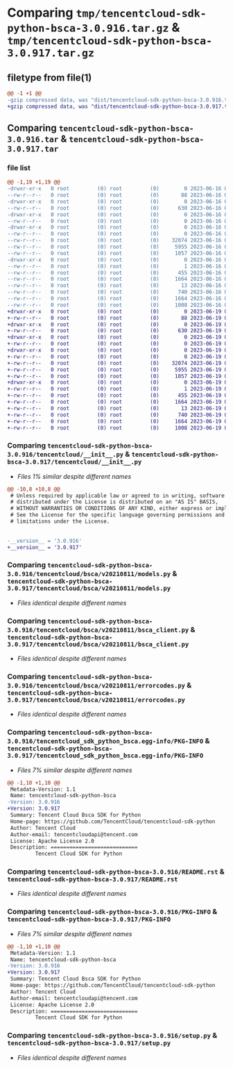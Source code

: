 # Comparing `tmp/tencentcloud-sdk-python-bsca-3.0.916.tar.gz` & `tmp/tencentcloud-sdk-python-bsca-3.0.917.tar.gz`

## filetype from file(1)

```diff
@@ -1 +1 @@
-gzip compressed data, was "dist/tencentcloud-sdk-python-bsca-3.0.916.tar", last modified: Fri Jun 16 00:28:14 2023, max compression
+gzip compressed data, was "dist/tencentcloud-sdk-python-bsca-3.0.917.tar", last modified: Mon Jun 19 00:19:18 2023, max compression
```

## Comparing `tencentcloud-sdk-python-bsca-3.0.916.tar` & `tencentcloud-sdk-python-bsca-3.0.917.tar`

### file list

```diff
@@ -1,19 +1,19 @@
-drwxr-xr-x   0 root         (0) root         (0)        0 2023-06-16 00:28:14.000000 tencentcloud-sdk-python-bsca-3.0.916/
--rw-r--r--   0 root         (0) root         (0)       88 2023-06-16 00:28:14.000000 tencentcloud-sdk-python-bsca-3.0.916/setup.cfg
-drwxr-xr-x   0 root         (0) root         (0)        0 2023-06-16 00:28:14.000000 tencentcloud-sdk-python-bsca-3.0.916/tencentcloud/
--rw-r--r--   0 root         (0) root         (0)      630 2023-06-16 00:28:14.000000 tencentcloud-sdk-python-bsca-3.0.916/tencentcloud/__init__.py
-drwxr-xr-x   0 root         (0) root         (0)        0 2023-06-16 00:28:14.000000 tencentcloud-sdk-python-bsca-3.0.916/tencentcloud/bsca/
--rw-r--r--   0 root         (0) root         (0)        0 2023-06-16 00:28:14.000000 tencentcloud-sdk-python-bsca-3.0.916/tencentcloud/bsca/__init__.py
-drwxr-xr-x   0 root         (0) root         (0)        0 2023-06-16 00:28:14.000000 tencentcloud-sdk-python-bsca-3.0.916/tencentcloud/bsca/v20210811/
--rw-r--r--   0 root         (0) root         (0)        0 2023-06-16 00:28:14.000000 tencentcloud-sdk-python-bsca-3.0.916/tencentcloud/bsca/v20210811/__init__.py
--rw-r--r--   0 root         (0) root         (0)    32074 2023-06-16 00:28:14.000000 tencentcloud-sdk-python-bsca-3.0.916/tencentcloud/bsca/v20210811/models.py
--rw-r--r--   0 root         (0) root         (0)     5955 2023-06-16 00:28:14.000000 tencentcloud-sdk-python-bsca-3.0.916/tencentcloud/bsca/v20210811/bsca_client.py
--rw-r--r--   0 root         (0) root         (0)     1057 2023-06-16 00:28:14.000000 tencentcloud-sdk-python-bsca-3.0.916/tencentcloud/bsca/v20210811/errorcodes.py
-drwxr-xr-x   0 root         (0) root         (0)        0 2023-06-16 00:28:14.000000 tencentcloud-sdk-python-bsca-3.0.916/tencentcloud_sdk_python_bsca.egg-info/
--rw-r--r--   0 root         (0) root         (0)        1 2023-06-16 00:28:14.000000 tencentcloud-sdk-python-bsca-3.0.916/tencentcloud_sdk_python_bsca.egg-info/dependency_links.txt
--rw-r--r--   0 root         (0) root         (0)      455 2023-06-16 00:28:14.000000 tencentcloud-sdk-python-bsca-3.0.916/tencentcloud_sdk_python_bsca.egg-info/SOURCES.txt
--rw-r--r--   0 root         (0) root         (0)     1664 2023-06-16 00:28:14.000000 tencentcloud-sdk-python-bsca-3.0.916/tencentcloud_sdk_python_bsca.egg-info/PKG-INFO
--rw-r--r--   0 root         (0) root         (0)       13 2023-06-16 00:28:14.000000 tencentcloud-sdk-python-bsca-3.0.916/tencentcloud_sdk_python_bsca.egg-info/top_level.txt
--rw-r--r--   0 root         (0) root         (0)      740 2023-06-16 00:28:14.000000 tencentcloud-sdk-python-bsca-3.0.916/README.rst
--rw-r--r--   0 root         (0) root         (0)     1664 2023-06-16 00:28:14.000000 tencentcloud-sdk-python-bsca-3.0.916/PKG-INFO
--rw-r--r--   0 root         (0) root         (0)     1008 2023-06-16 00:28:14.000000 tencentcloud-sdk-python-bsca-3.0.916/setup.py
+drwxr-xr-x   0 root         (0) root         (0)        0 2023-06-19 00:19:18.000000 tencentcloud-sdk-python-bsca-3.0.917/
+-rw-r--r--   0 root         (0) root         (0)       88 2023-06-19 00:19:18.000000 tencentcloud-sdk-python-bsca-3.0.917/setup.cfg
+drwxr-xr-x   0 root         (0) root         (0)        0 2023-06-19 00:19:18.000000 tencentcloud-sdk-python-bsca-3.0.917/tencentcloud/
+-rw-r--r--   0 root         (0) root         (0)      630 2023-06-19 00:19:18.000000 tencentcloud-sdk-python-bsca-3.0.917/tencentcloud/__init__.py
+drwxr-xr-x   0 root         (0) root         (0)        0 2023-06-19 00:19:18.000000 tencentcloud-sdk-python-bsca-3.0.917/tencentcloud/bsca/
+-rw-r--r--   0 root         (0) root         (0)        0 2023-06-19 00:19:18.000000 tencentcloud-sdk-python-bsca-3.0.917/tencentcloud/bsca/__init__.py
+drwxr-xr-x   0 root         (0) root         (0)        0 2023-06-19 00:19:18.000000 tencentcloud-sdk-python-bsca-3.0.917/tencentcloud/bsca/v20210811/
+-rw-r--r--   0 root         (0) root         (0)        0 2023-06-19 00:19:18.000000 tencentcloud-sdk-python-bsca-3.0.917/tencentcloud/bsca/v20210811/__init__.py
+-rw-r--r--   0 root         (0) root         (0)    32074 2023-06-19 00:19:18.000000 tencentcloud-sdk-python-bsca-3.0.917/tencentcloud/bsca/v20210811/models.py
+-rw-r--r--   0 root         (0) root         (0)     5955 2023-06-19 00:19:18.000000 tencentcloud-sdk-python-bsca-3.0.917/tencentcloud/bsca/v20210811/bsca_client.py
+-rw-r--r--   0 root         (0) root         (0)     1057 2023-06-19 00:19:18.000000 tencentcloud-sdk-python-bsca-3.0.917/tencentcloud/bsca/v20210811/errorcodes.py
+drwxr-xr-x   0 root         (0) root         (0)        0 2023-06-19 00:19:18.000000 tencentcloud-sdk-python-bsca-3.0.917/tencentcloud_sdk_python_bsca.egg-info/
+-rw-r--r--   0 root         (0) root         (0)        1 2023-06-19 00:19:18.000000 tencentcloud-sdk-python-bsca-3.0.917/tencentcloud_sdk_python_bsca.egg-info/dependency_links.txt
+-rw-r--r--   0 root         (0) root         (0)      455 2023-06-19 00:19:18.000000 tencentcloud-sdk-python-bsca-3.0.917/tencentcloud_sdk_python_bsca.egg-info/SOURCES.txt
+-rw-r--r--   0 root         (0) root         (0)     1664 2023-06-19 00:19:18.000000 tencentcloud-sdk-python-bsca-3.0.917/tencentcloud_sdk_python_bsca.egg-info/PKG-INFO
+-rw-r--r--   0 root         (0) root         (0)       13 2023-06-19 00:19:18.000000 tencentcloud-sdk-python-bsca-3.0.917/tencentcloud_sdk_python_bsca.egg-info/top_level.txt
+-rw-r--r--   0 root         (0) root         (0)      740 2023-06-19 00:19:18.000000 tencentcloud-sdk-python-bsca-3.0.917/README.rst
+-rw-r--r--   0 root         (0) root         (0)     1664 2023-06-19 00:19:18.000000 tencentcloud-sdk-python-bsca-3.0.917/PKG-INFO
+-rw-r--r--   0 root         (0) root         (0)     1008 2023-06-19 00:19:18.000000 tencentcloud-sdk-python-bsca-3.0.917/setup.py
```

### Comparing `tencentcloud-sdk-python-bsca-3.0.916/tencentcloud/__init__.py` & `tencentcloud-sdk-python-bsca-3.0.917/tencentcloud/__init__.py`

 * *Files 1% similar despite different names*

```diff
@@ -10,8 +10,8 @@
 # Unless required by applicable law or agreed to in writing, software
 # distributed under the License is distributed on an "AS IS" BASIS,
 # WITHOUT WARRANTIES OR CONDITIONS OF ANY KIND, either express or implied.
 # See the License for the specific language governing permissions and
 # limitations under the License.
 
 
-__version__ = '3.0.916'
+__version__ = '3.0.917'
```

### Comparing `tencentcloud-sdk-python-bsca-3.0.916/tencentcloud/bsca/v20210811/models.py` & `tencentcloud-sdk-python-bsca-3.0.917/tencentcloud/bsca/v20210811/models.py`

 * *Files identical despite different names*

### Comparing `tencentcloud-sdk-python-bsca-3.0.916/tencentcloud/bsca/v20210811/bsca_client.py` & `tencentcloud-sdk-python-bsca-3.0.917/tencentcloud/bsca/v20210811/bsca_client.py`

 * *Files identical despite different names*

### Comparing `tencentcloud-sdk-python-bsca-3.0.916/tencentcloud/bsca/v20210811/errorcodes.py` & `tencentcloud-sdk-python-bsca-3.0.917/tencentcloud/bsca/v20210811/errorcodes.py`

 * *Files identical despite different names*

### Comparing `tencentcloud-sdk-python-bsca-3.0.916/tencentcloud_sdk_python_bsca.egg-info/PKG-INFO` & `tencentcloud-sdk-python-bsca-3.0.917/tencentcloud_sdk_python_bsca.egg-info/PKG-INFO`

 * *Files 7% similar despite different names*

```diff
@@ -1,10 +1,10 @@
 Metadata-Version: 1.1
 Name: tencentcloud-sdk-python-bsca
-Version: 3.0.916
+Version: 3.0.917
 Summary: Tencent Cloud Bsca SDK for Python
 Home-page: https://github.com/TencentCloud/tencentcloud-sdk-python
 Author: Tencent Cloud
 Author-email: tencentcloudapi@tencent.com
 License: Apache License 2.0
 Description: ============================
         Tencent Cloud SDK for Python
```

### Comparing `tencentcloud-sdk-python-bsca-3.0.916/README.rst` & `tencentcloud-sdk-python-bsca-3.0.917/README.rst`

 * *Files identical despite different names*

### Comparing `tencentcloud-sdk-python-bsca-3.0.916/PKG-INFO` & `tencentcloud-sdk-python-bsca-3.0.917/PKG-INFO`

 * *Files 7% similar despite different names*

```diff
@@ -1,10 +1,10 @@
 Metadata-Version: 1.1
 Name: tencentcloud-sdk-python-bsca
-Version: 3.0.916
+Version: 3.0.917
 Summary: Tencent Cloud Bsca SDK for Python
 Home-page: https://github.com/TencentCloud/tencentcloud-sdk-python
 Author: Tencent Cloud
 Author-email: tencentcloudapi@tencent.com
 License: Apache License 2.0
 Description: ============================
         Tencent Cloud SDK for Python
```

### Comparing `tencentcloud-sdk-python-bsca-3.0.916/setup.py` & `tencentcloud-sdk-python-bsca-3.0.917/setup.py`

 * *Files identical despite different names*

